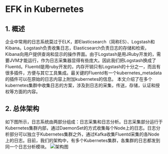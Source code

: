 # EFK in Kubernetes
##  1. 概述
   企业中常用的日志系统莫过于ELK，即Elasticsearch（简称ES）、Logstash和Kibana。Logstash负责收集日志，Elasticsearch负责日志的存储和检索，Kibana向用户提供查询和显示的操作界面。由于Logstash是用JRuby开发的，需要JVM才能运行，作为日志采集器显得有些庞大。因此我们把Logstash换成了Fluentd。Fluentd是用ruby开发的，内存开销只有Logstash的十分之一，而且有很多插件，方便与其它工具集成。最关键的Fluentd有一个kubernetes_metadata的插件可以在原始的日志内容上附加kubernetes的信息。
本文介绍了在多个kubernetes集群中收集日志的方案，涉及到日志的采集，传送，存储，认证和授权等方面的内容。
##  2. 总体架构
如下图所示，日志系统由两部分组成：日志采集和日志分析。日志采集部分运行于Kubernetes集群内部，通过DaemonSet的方式收集每个Node上的日志。日志分析部分可以独立于Kubernetes集群之外，通过Kafka收集Fluentd采集的各Node上的日志。目前，我们的架构中，有多个Kubernetes集群，各集群的日志都发到同一个日志分析模块。
![架构图](/path/to/img.jpg)
